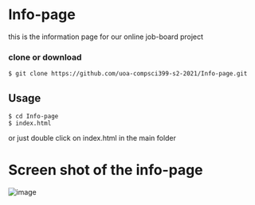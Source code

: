 # Info-page
this is the information page for our online job-board project

### clone or download
```terminal
$ git clone https://github.com/uoa-compsci399-s2-2021/Info-page.git
```

## Usage
```terminal
$ cd Info-page
$ index.html
```
or just double click on index.html in the main folder

# Screen shot of the info-page
![image](https://user-images.githubusercontent.com/69747513/135247918-af10cc53-01ed-4750-8fd7-4869c24d17f6.png)
